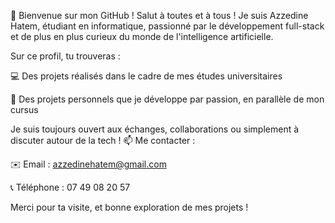 👋 Bienvenue sur mon GitHub !
Salut à toutes et à tous !
Je suis Azzedine Hatem, étudiant en informatique, passionné par le développement full-stack et de plus en plus curieux du monde de l'intelligence artificielle.

Sur ce profil, tu trouveras :

💻 Des projets réalisés dans le cadre de mes études universitaires

🚀 Des projets personnels que je développe par passion, en parallèle de mon cursus

Je suis toujours ouvert aux échanges, collaborations ou simplement à discuter autour de la tech !
📫 Me contacter :

✉️ Email : azzedinehatem@gmail.com

📞 Téléphone : 07 49 08 20 57

Merci pour ta visite, et bonne exploration de mes projets !
